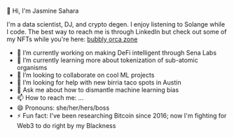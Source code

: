 :wave: Hi, I'm Jasmine Sahara

I'm a data scientist, DJ, and crypto degen. I enjoy listening to Solange while I code. The best way to reach me is through LinkedIn but check out some of my NFTs while you're here: [bubbly orca zone](https://linktr.ee/bubblyorca) 

- 🔭 I’m currently working on making DeFi intelligent through Sena Labs
- 🌱 I’m currently learning more about tokenization of sub-atomic organisms
- 👯 I’m looking to collaborate on cool ML projects
- 🤔 I’m looking for help with new birria taco spots in Austin
- 💬 Ask me about how to dismantle machine learning bias 
- 📫 How to reach me: ...
- 😄 Pronouns: she/her/hers/boss
- ⚡ Fun fact: I've been researching Bitcoin since 2016; now I'm fighting for Web3 to do right by my Blackness
